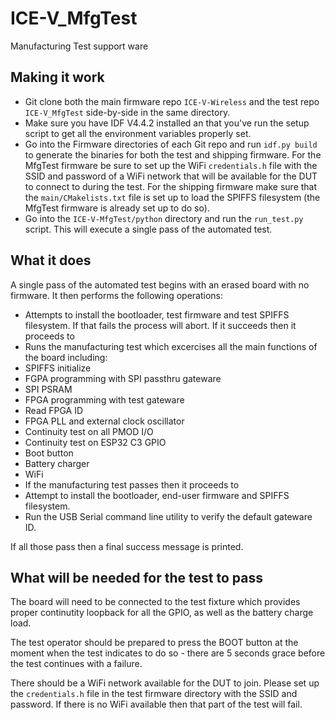 # ICE-V_MfgTest
Manufacturing Test support ware

## Making it work
* Git clone both the main firmware repo `ICE-V-Wireless` and the test repo
`ICE-V_MfgTest` side-by-side in the same directory.
* Make sure you have IDF V4.4.2 installed an that you've run the setup
script to get all the environment variables properly set.
* Go into the Firmware directories of each Git repo and run `idf.py build`
to generate the binaries for both the test and shipping firmware. For the
MfgTest firmware be sure to set up the WiFi `credentials.h` file with the
SSID and password of a WiFi network that will be available for the DUT
to connect to during the test. For the shipping firmware make sure that
the `main/CMakelists.txt` file is set up to load the SPIFFS filesystem
(the MfgTest firmware is already set up to do so).
* Go into the `ICE-V-MfgTest/python` directory and run the `run_test.py`
script. This will execute a single pass of the automated test.

## What it does
A single pass of the automated test begins with an erased board with no
firmware. It then performs the following operations:
* Attempts to install the bootloader, test firmware and test SPIFFS filesystem.
If that fails the process will abort. If it succeeds then it proceeds to
* Runs the manufacturing test which excercises all the main functions of the
board including:
 * SPIFFS initialize
 * FGPA programming with SPI passthru gateware
 * SPI PSRAM
 * FPGA programming with test gateware
 * Read FPGA ID
 * FPGA PLL and external clock oscillator
 * Continuity test on all PMOD I/O
 * Continuity test on ESP32 C3 GPIO
 * Boot button
 * Battery charger
 * WiFi
* If the manufacturing test passes then it proceeds to
* Attempt to install the bootloader, end-user firmware and SPIFFS filesystem.
* Run the USB Serial command line utility to verify the default gateware ID.

If all those pass then a final success message is printed.

## What will be needed for the test to pass
The board will need to be connected to the test fixture which provides proper
continutity loopback for all the GPIO, as well as the battery charge load.

The test operator should be prepared to press the BOOT button at the moment
when the test indicates to do so - there are 5 seconds grace before the test
continues with a failure.

There should be a WiFi network available for the DUT to join. Please set up the
`credentials.h` file in the test firmware directory with the SSID and password.
If there is no WiFi available then that part of the test will fail.

